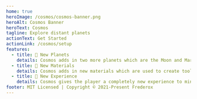 ```yaml
---
home: true
heroImage: /cosmos/cosmos-banner.png
heroAlt: Cosmos Banner
heroText: Cosmos
tagline: Explore distant planets
actionText: Get Started
actionLink: /cosmos/setup
features:
  - title: 🌙 New Planets
    details: Cosmos adds in two more planets which are the Moon and Mars
  - title: 💎 New Materials
    details: Cosmos adds in new materials which are used to create tools as well as rockets
  - title: 🚀 New Experience
    details: Cosmos gives the player a completely new experience to minecraft bedrock
footer: MIT Licensed | Copyright © 2021-Present Frederox
---
```

